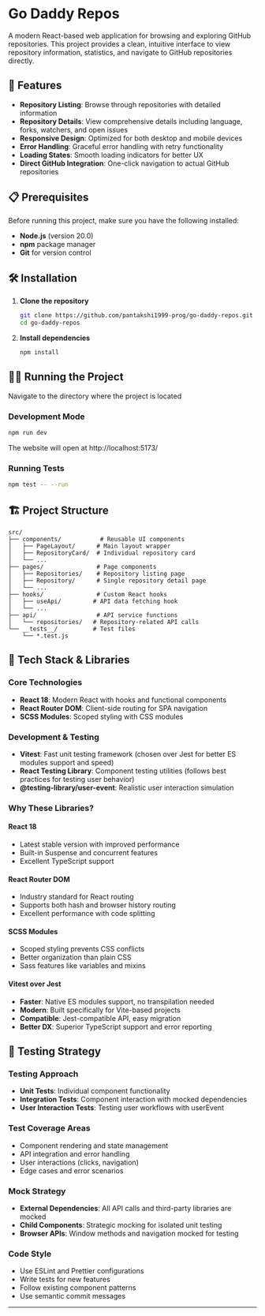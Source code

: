 # Go Daddy Repos

A modern React-based web application for browsing and exploring GitHub repositories. This project provides a clean, intuitive interface to view repository information, statistics, and navigate to GitHub repositories directly.

## 🚀 Features

- **Repository Listing**: Browse through repositories with detailed information
- **Repository Details**: View comprehensive details including language, forks, watchers, and open issues
- **Responsive Design**: Optimized for both desktop and mobile devices
- **Error Handling**: Graceful error handling with retry functionality
- **Loading States**: Smooth loading indicators for better UX
- **Direct GitHub Integration**: One-click navigation to actual GitHub repositories

## 📋 Prerequisites

Before running this project, make sure you have the following installed:

- **Node.js** (version 20.0)
- **npm** package manager
- **Git** for version control

## 🛠️ Installation

1. **Clone the repository**

   ```bash
   git clone https://github.com/pantakshi1999-prog/go-daddy-repos.git
   cd go-daddy-repos
   ```

2. **Install dependencies**
   ```bash
   npm install
   ```

## 🏃‍♂️ Running the Project

Navigate to the directory where the project is located

### Development Mode

```bash
npm run dev
```

The website will open at http://localhost:5173/

### Running Tests

```bash
npm test -- --run
```

## 🏗️ Project Structure

```
src/
├── components/           # Reusable UI components
│   ├── PageLayout/      # Main layout wrapper
│   ├── RepositoryCard/  # Individual repository card
│   └── ...
├── pages/               # Page components
│   ├── Repositories/    # Repository listing page
│   ├── Repository/      # Single repository detail page
│   └── ...
├── hooks/               # Custom React hooks
│   ├── useApi/         # API data fetching hook
│   └── ...
├── api/                 # API service functions
│   └── repositories/   # Repository-related API calls
└── __tests__/          # Test files
    └── *.test.js
```

## 🎨 Tech Stack & Libraries

### Core Technologies

- **React 18**: Modern React with hooks and functional components
- **React Router DOM**: Client-side routing for SPA navigation
- **SCSS Modules**: Scoped styling with CSS modules

### Development & Testing

- **Vitest**: Fast unit testing framework (chosen over Jest for better ES modules support and speed)
- **React Testing Library**: Component testing utilities (follows best practices for testing user behavior)
- **@testing-library/user-event**: Realistic user interaction simulation

### Why These Libraries?

#### **React 18**

- Latest stable version with improved performance
- Built-in Suspense and concurrent features
- Excellent TypeScript support

#### **React Router DOM**

- Industry standard for React routing
- Supports both hash and browser history routing
- Excellent performance with code splitting

#### **SCSS Modules**

- Scoped styling prevents CSS conflicts
- Better organization than plain CSS
- Sass features like variables and mixins

#### **Vitest over Jest**

- **Faster**: Native ES modules support, no transpilation needed
- **Modern**: Built specifically for Vite-based projects
- **Compatible**: Jest-compatible API, easy migration
- **Better DX**: Superior TypeScript support and error reporting

## 🧪 Testing Strategy

### Testing Approach

- **Unit Tests**: Individual component functionality
- **Integration Tests**: Component interaction with mocked dependencies
- **User Interaction Tests**: Testing user workflows with userEvent

### Test Coverage Areas

- Component rendering and state management
- API integration and error handling
- User interactions (clicks, navigation)
- Edge cases and error scenarios

### Mock Strategy

- **External Dependencies**: All API calls and third-party libraries are mocked
- **Child Components**: Strategic mocking for isolated unit testing
- **Browser APIs**: Window methods and navigation mocked for testing

### Code Style

- Use ESLint and Prettier configurations
- Write tests for new features
- Follow existing component patterns
- Use semantic commit messages

---
